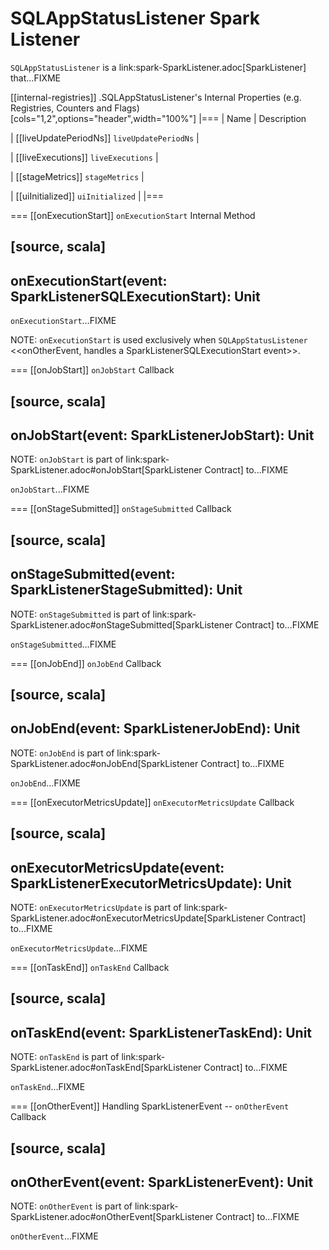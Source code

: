 # SQLAppStatusListener Spark Listener

`SQLAppStatusListener` is a link:spark-SparkListener.adoc[SparkListener] that...FIXME

[[internal-registries]]
.SQLAppStatusListener's Internal Properties (e.g. Registries, Counters and Flags)
[cols="1,2",options="header",width="100%"]
|===
| Name
| Description

| [[liveUpdatePeriodNs]] `liveUpdatePeriodNs`
|

| [[liveExecutions]] `liveExecutions`
|

| [[stageMetrics]] `stageMetrics`
|

| [[uiInitialized]] `uiInitialized`
|
|===

=== [[onExecutionStart]] `onExecutionStart` Internal Method

[source, scala]
----
onExecutionStart(event: SparkListenerSQLExecutionStart): Unit
----

`onExecutionStart`...FIXME

NOTE: `onExecutionStart` is used exclusively when `SQLAppStatusListener` <<onOtherEvent, handles a SparkListenerSQLExecutionStart event>>.

=== [[onJobStart]] `onJobStart` Callback

[source, scala]
----
onJobStart(event: SparkListenerJobStart): Unit
----

NOTE: `onJobStart` is part of link:spark-SparkListener.adoc#onJobStart[SparkListener Contract] to...FIXME

`onJobStart`...FIXME

=== [[onStageSubmitted]] `onStageSubmitted` Callback

[source, scala]
----
onStageSubmitted(event: SparkListenerStageSubmitted): Unit
----

NOTE: `onStageSubmitted` is part of link:spark-SparkListener.adoc#onStageSubmitted[SparkListener Contract] to...FIXME

`onStageSubmitted`...FIXME

=== [[onJobEnd]] `onJobEnd` Callback

[source, scala]
----
onJobEnd(event: SparkListenerJobEnd): Unit
----

NOTE: `onJobEnd` is part of link:spark-SparkListener.adoc#onJobEnd[SparkListener Contract] to...FIXME

`onJobEnd`...FIXME

=== [[onExecutorMetricsUpdate]] `onExecutorMetricsUpdate` Callback

[source, scala]
----
onExecutorMetricsUpdate(event: SparkListenerExecutorMetricsUpdate): Unit
----

NOTE: `onExecutorMetricsUpdate` is part of link:spark-SparkListener.adoc#onExecutorMetricsUpdate[SparkListener Contract] to...FIXME

`onExecutorMetricsUpdate`...FIXME

=== [[onTaskEnd]] `onTaskEnd` Callback

[source, scala]
----
onTaskEnd(event: SparkListenerTaskEnd): Unit
----

NOTE: `onTaskEnd` is part of link:spark-SparkListener.adoc#onTaskEnd[SparkListener Contract] to...FIXME

`onTaskEnd`...FIXME

=== [[onOtherEvent]] Handling SparkListenerEvent -- `onOtherEvent` Callback

[source, scala]
----
onOtherEvent(event: SparkListenerEvent): Unit
----

NOTE: `onOtherEvent` is part of link:spark-SparkListener.adoc#onOtherEvent[SparkListener Contract] to...FIXME

`onOtherEvent`...FIXME
